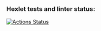### Hexlet tests and linter status:
[![Actions Status](https://github.com/phenixBolseChemTree/frontend-project-11/workflows/hexlet-check/badge.svg)](https://github.com/phenixBolseChemTree/frontend-project-11/actions)